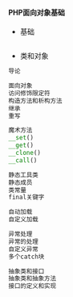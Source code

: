 #### **PHP面向对象基础**

* 基础

```

```

* 类和对象

```php
导论

面向对象
访问修饰限定符
构造方法和析构方法
继承
重写

魔术方法
__set()
__get()
__clone()
__call()

静态工具类
静态成员
类常量  
final关键字

自动加载
自定义加载

异常处理
异常的处理
自定义异常
多个catch块

抽象类和接口
抽象类和抽象方法
接口的定义和实现
```



